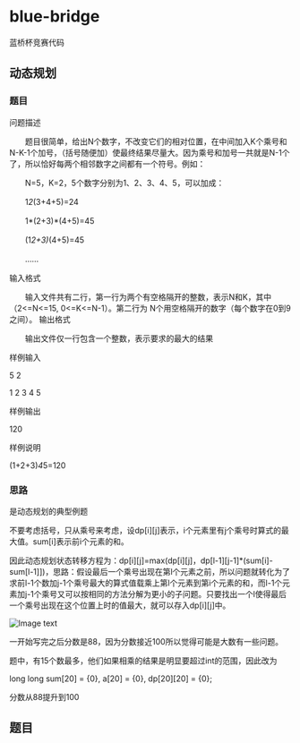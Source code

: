 # blue-bridge

蓝桥杯竞赛代码

## 动态规划

### 题目

问题描述

　　题目很简单，给出N个数字，不改变它们的相对位置，在中间加入K个乘号和N-K-1个加号，（括号随便加）使最终结果尽量大。因为乘号和加号一共就是N-1个了，所以恰好每两个相邻数字之间都有一个符号。例如：
  
　　N=5，K=2，5个数字分别为1、2、3、4、5，可以加成：
  
　　1*2*(3+4+5)=24
  
　　1*(2+3)*(4+5)=45
  
　　(1*2+3)*(4+5)=45
  
　　……
  
输入格式

　　输入文件共有二行，第一行为两个有空格隔开的整数，表示N和K，其中（2<=N<=15, 0<=K<=N-1）。第二行为 N个用空格隔开的数字（每个数字在0到9之间）。
输出格式

　　输出文件仅一行包含一个整数，表示要求的最大的结果
  
样例输入

5 2

1 2 3 4 5

样例输出

120

样例说明

(1+2+3)*4*5=120

### 思路

是动态规划的典型例题

不要考虑括号，只从乘号来考虑，设dp[i][j]表示，i个元素里有j个乘号时算式的最大值。sum[i]表示前i个元素的和。

因此动态规划状态转移方程为：dp[i][j]=max(dp[i][j]，dp[l-1][j-1]*(sum[i]-sum[l-1]])，思路：假设最后一个乘号出现在第l个元素之前，所以问题就转化为了求前l-1个数加j-1个乘号最大的算式值载乘上第l个元素到第i个元素的和，而l-1个元素加j-1个乘号又可以按相同的方法分解为更小的子问题。只要找出一个l使得最后一个乘号出现在这个位置上时的值最大，就可以存入dp[i][j]中。

![Image text](https://github.com/naginoasukara/blue-bridge/blob/master/image/1.png)

一开始写完之后分数是88，因为分数接近100所以觉得可能是大数有一些问题。

题中，有15个数最多，他们如果相乘的结果是明显要超过int的范围，因此改为 

long long sum[20] = {0}, a[20] = {0}, dp[20][20] = {0};

分数从88提升到100

## 题目

